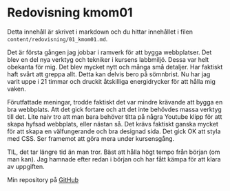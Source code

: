 ---
---
Redovisning kmom01
=========================

Detta innehåll är skrivet i markdown och du hittar innehållet i filen `content/redovisning/01_kmom01.md`.

Det är första gången jag jobbar i ramverk för att bygga webbplatser. Det blev en del nya verktyg och tekniker i kursens labbmiljö. Dessa var helt obekanta för mig. Det blev mycket nytt och många små detaljer. Har faktiskt haft svårt att greppa allt. Detta kan delvis bero på sömnbrist. Nu har jag varit uppe i 21 timmar och druckit åtskilliga energidrycker för att hålla mig vaken.<p/>

Förutfattade meningar, trodde faktiskt det var mindre krävande att bygga en bra webbplats. Att det gick fortare och att det inte behövdes massa verktyg till det. Lite naiv tro att man bara behöver titta på några Youtube klipp för att skapa hyfsad webbplats, eller nästan så. Det krävs faktiskt ganska mycket för att skapa en välfungerande och bra designad sida.
Det gick OK att styla med CSS. Ser framemot att göra mera under kursensgång.</p>

TIL, det tar längre tid än man tror. Bäst att hålla högt tempo från början (om man kan). Jag hamnade efter redan i början och har fått kämpa för att klara av uppgiften.</p>

Min repository på <a href="https://github.com/Yodawise/design.git">GitHub</a>
